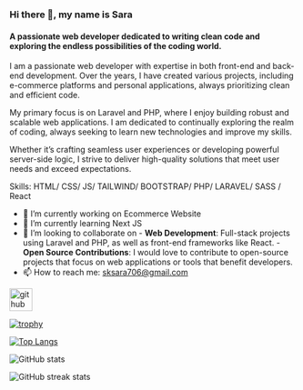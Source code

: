 ### Hi there 👋, my name is Sara
#### A passionate web developer dedicated to writing clean code and exploring the endless possibilities of the coding world.
I am a passionate web developer with expertise in both front-end and back-end development. Over the years, I have created various projects, including e-commerce platforms and personal applications, always prioritizing clean and efficient code.

My primary focus is on Laravel and PHP, where I enjoy building robust and scalable web applications. I am dedicated to continually exploring the realm of coding, always seeking to learn new technologies and improve my skills.

Whether it’s crafting seamless user experiences or developing powerful server-side logic, I strive to deliver high-quality solutions that meet user needs and exceed expectations.

Skills: HTML/ CSS/ JS/ TAILWIND/ BOOTSTRAP/ PHP/ LARAVEL/ SASS / React


- 🔭 I’m currently working on Ecommerce Website 
- 🌱 I’m currently learning Next JS 
- 👯 I’m looking to collaborate on - **Web Development**: Full-stack projects using Laravel and PHP, as well as front-end frameworks like React. - **Open Source Contributions**: I would love to contribute to open-source projects that focus on web applications or tools that benefit developers. 
- 📫 How to reach me: sksara706@gmail.com 


[<img src='https://cdn.jsdelivr.net/npm/simple-icons@3.0.1/icons/github.svg' alt='github' height='40'>](https://github.com/SaraDev833)  

[![trophy](https://github-profile-trophy.vercel.app/?username=SaraDev833)](https://github.com/ryo-ma/github-profile-trophy)

[![Top Langs](https://github-readme-stats.vercel.app/api/top-langs/?username=SaraDev833)](https://github.com/anuraghazra/github-readme-stats)

![GitHub stats](https://github-readme-stats.vercel.app/api?username=SaraDev833&show_icons=true)  

![GitHub streak stats](https://streak-stats.demolab.com/?user=SaraDev833)  


